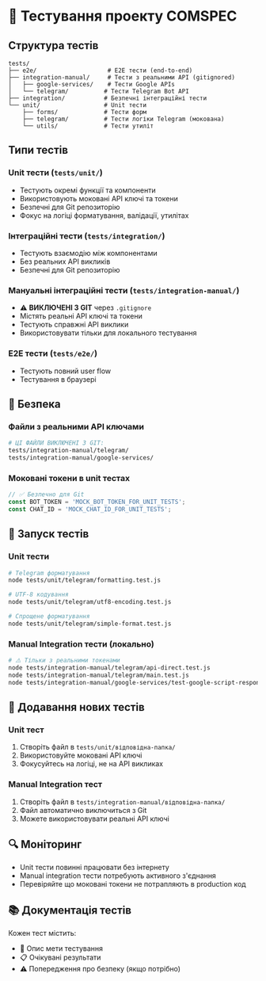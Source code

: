 # 🧪 Тестування проекту COMSPEC

## Структура тестів

```
tests/
├── e2e/                    # E2E тести (end-to-end)
├── integration-manual/     # Тести з реальними API (gitignored)
│   ├── google-services/    # Тести Google APIs  
│   └── telegram/          # Тести Telegram Bot API
├── integration/           # Безпечні інтеграційні тести
└── unit/                  # Unit тести
    ├── forms/             # Тести форм
    ├── telegram/          # Тести логіки Telegram (мокована)
    └── utils/             # Тести утиліт
```

## Типи тестів

### Unit тести (`tests/unit/`)
- Тестують окремі функції та компоненти
- Використовують мокованi API ключі та токени
- Безпечні для Git репозиторію
- Фокус на логіці форматування, валідації, утилітах

### Інтеграційні тести (`tests/integration/`)  
- Тестують взаємодію між компонентами
- Без реальних API викликів
- Безпечні для Git репозиторію

### Мануальні інтеграційні тести (`tests/integration-manual/`)
- ⚠️ **ВИКЛЮЧЕНІ З GIT** через `.gitignore`
- Містять реальні API ключі та токени
- Тестують справжні API виклики
- Використовувати тільки для локального тестування

### E2E тести (`tests/e2e/`)
- Тестують повний user flow
- Тестування в браузері

## 🔐 Безпека

### Файли з реальними API ключами
```bash
# ЦІ ФАЙЛИ ВИКЛЮЧЕНІ З GIT:
tests/integration-manual/telegram/
tests/integration-manual/google-services/
```

### Мокованi токени в unit тестах
```javascript
// ✅ Безпечно для Git
const BOT_TOKEN = 'MOCK_BOT_TOKEN_FOR_UNIT_TESTS';
const CHAT_ID = 'MOCK_CHAT_ID_FOR_UNIT_TESTS';
```

## 🚀 Запуск тестів

### Unit тести
```bash
# Telegram форматування
node tests/unit/telegram/formatting.test.js

# UTF-8 кодування  
node tests/unit/telegram/utf8-encoding.test.js

# Спрощене форматування
node tests/unit/telegram/simple-format.test.js
```

### Manual Integration тести (локально)
```bash
# ⚠️ Тільки з реальними токенами
node tests/integration-manual/telegram/api-direct.test.js
node tests/integration-manual/telegram/main.test.js
node tests/integration-manual/google-services/test-google-script-response.js
```

## 📝 Додавання нових тестів

### Unit тест
1. Створіть файл в `tests/unit/відповідна-папка/`
2. Використовуйте мокованi API ключі
3. Фокусуйтесь на логіці, не на API викликах

### Manual Integration тест  
1. Створіть файл в `tests/integration-manual/відповідна-папка/`
2. Файл автоматично виключиться з Git
3. Можете використовувати реальні API ключі

## 🔍 Моніторинг

- Unit тести повинні працювати без інтернету
- Manual integration тести потребують активного з'єднання
- Перевіряйте що мокованi токени не потрапляють в production код

## 📚 Документація тестів

Кожен тест містить:
- 🎯 Опис мети тестування
- 📋 Очікувані результати  
- ⚠️ Попередження про безпеку (якщо потрібно)